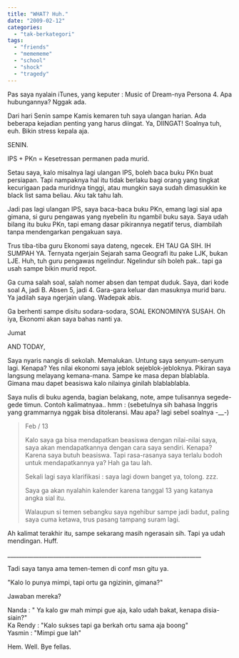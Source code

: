 ```yaml
---
title: "WHAT? Huh."
date: "2009-02-12"
categories: 
  - "tak-berkategori"
tags: 
  - "friends"
  - "memememe"
  - "school"
  - "shock"
  - "tragedy"
---
```


Pas saya nyalain iTunes, yang keputer : Music of Dream-nya Persona 4. Apa hubungannya? Nggak ada.  
  
Dari hari Senin sampe Kamis kemaren tuh saya ulangan harian. Ada beberapa kejadian penting yang harus diingat. Ya, DIINGAT! Soalnya tuh, euh. Bikin stress kepala aja.  
  
SENIN.  
  
IPS + PKn = Kesetressan permanen pada murid.  
  
Setau saya, kalo misalnya lagi ulangan IPS, boleh baca buku PKn buat persiapan. Tapi nampaknya hal itu tidak berlaku bagi orang yang tingkat kecurigaan pada muridnya tinggi, atau mungkin saya sudah dimasukkin ke black list sama beliau. Aku tak tahu lah.  
  
Jadi pas lagi ulangan IPS, saya baca-baca buku PKn, emang lagi sial apa gimana, si guru pengawas yang nyebelin itu ngambil buku saya. Saya udah bilang itu buku PKn, tapi emang dasar pikirannya negatif terus, diambilah tanpa mendengarkan pengakuan saya.  
  
Trus tiba-tiba guru Ekonomi saya dateng, ngecek. EH TAU GA SIH. IH SUMPAH YA. Ternyata ngerjain Sejarah sama Geografi itu pake LJK, bukan LJE. Huh, tuh guru pengawas ngelindur. Ngelindur sih boleh pak.. tapi ga usah sampe bikin murid repot.  
  
Ga cuma salah soal, salah nomer absen dan tempat duduk. Saya, dari kode soal A, jadi B. Absen 5, jadi 4. Gara-gara keluar dan masuknya murid baru. Ya jadilah saya ngerjain ulang. Wadepak abis.  
  
Ga berhenti sampe disitu sodara-sodara, SOAL EKONOMINYA SUSAH. Oh iya, Ekonomi akan saya bahas nanti ya.  
  
Jumat  
  
AND TODAY,  
  
Saya nyaris nangis di sekolah. Memalukan. Untung saya senyum-senyum lagi. Kenapa? Yes nilai ekonomi saya jeblok sejeblok-jebloknya. Pikiran saya langsung melayang kemana-mana. Sampe ke masa depan blablabla. Gimana mau dapet beasiswa kalo nilainya ginilah blablablabla.  
  
Saya nulis di buku agenda, bagian belakang, note, ampe tulisannya segede-gede timun. Contoh kalimatnyaa.. hmm : (sebetulnya sih bahasa Inggris yang grammarnya nggak bisa ditoleransi. Mau apa? lagi sebel soalnya -\_\_-)  
  

> Feb / 13  
>   
> Kalo saya ga bisa mendapatkan beasiswa dengan nilai-nilai saya, saya akan mendapatkannya dengan cara saya sendiri. Kenapa? Karena saya butuh beasiswa. Tapi rasa-rasanya saya terlalu bodoh untuk mendapatkannya ya? Hah ga tau lah.  
>   
> Sekali lagi saya klarifikasi : saya lagi down banget ya, tolong. zzz.  
>   
> Saya ga akan nyalahin kalender karena tanggal 13 yang katanya angka sial itu.  
>   
> Walaupun si temen sebangku saya ngehibur sampe jadi badut, paling saya cuma ketawa, trus pasang tampang suram lagi.

  
Ah kalimat terakhir itu, sampe sekarang masih ngerasain sih. Tapi ya udah mendingan. Huff.  
  
\_\_\_\_\_\_\_\_\_\_\_\_\_\_\_\_\_\_\_\_\_\_\_\_\_\_\_\_\_\_\_\_\_\_\_\_\_\_\_\_\_\_\_\_\_\_\_\_\_\_\_\_\_\_\_\_\_\_\_\_\_\_\_\_\_\_\_\_  
  
Tadi saya tanya ama temen-temen di conf msn gitu ya.  
  
"Kalo lo punya mimpi, tapi ortu ga ngizinin, gimana?"  
  
Jawaban mereka?  
  
Nanda : " Ya kalo gw mah mimpi gue aja, kalo udah bakat, kenapa disia-siain?"  
Ka Rendy : "Kalo sukses tapi ga berkah ortu sama aja boong"  
Yasmin : "Mimpi gue lah"  
  
Hem. Well. Bye fellas.

